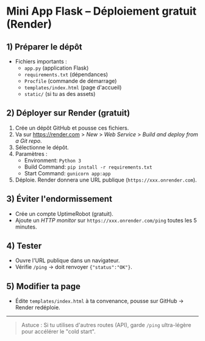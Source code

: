 # Mini App Flask – Déploiement gratuit (Render)

## 1) Préparer le dépôt
- Fichiers importants :
  - `app.py` (application Flask)
  - `requirements.txt` (dépendances)
  - `Procfile` (commande de démarrage)
  - `templates/index.html` (page d'accueil)
  - `static/` (si tu as des assets)

## 2) Déployer sur Render (gratuit)
1. Crée un dépôt GitHub et pousse ces fichiers.
2. Va sur https://render.com > *New* > *Web Service* > *Build and deploy from a Git repo*.
3. Sélectionne le dépôt.
4. Paramètres :
   - Environment: `Python 3`
   - Build Command: `pip install -r requirements.txt`
   - Start Command: `gunicorn app:app`
5. Déploie. Render donnera une URL publique (`https://xxx.onrender.com`).

## 3) Éviter l'endormissement
- Crée un compte UptimeRobot (gratuit).
- Ajoute un *HTTP monitor* sur `https://xxx.onrender.com/ping` toutes les 5 minutes.

## 4) Tester
- Ouvre l'URL publique dans un navigateur.
- Vérifie `/ping` → doit renvoyer `{"status":"OK"}`.

## 5) Modifier ta page
- Édite `templates/index.html` à ta convenance, pousse sur GitHub → Render redéploie.

---

> Astuce : Si tu utilises d'autres routes (API), garde `/ping` ultra-légère pour accélérer le "cold start".
